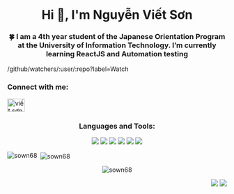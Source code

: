 <h1 align="center">Hi 👋, I'm Nguyễn Viết Sơn</h1>
<h3 align="center">🍀 I am a 4th year student of the Japanese Orientation Program at the University of Information Technology. I’m currently learning ReactJS and Automation testing</h3>
/github/watchers/:user/:repo?label=Watch
<h3 align="left">Connect with me:</h3>
<p align="left">
<a href="https://fb.com/viết sơn" target="blank"><img align="center" src="https://raw.githubusercontent.com/rahuldkjain/github-profile-readme-generator/master/src/images/icons/Social/facebook.svg" alt="viết sơn" height="30" width="40" /></a>
</p>

<h3 align="center">Languages and Tools:</h3>
<p align="center"> <p align = "center">
  <img  src= "https://img.shields.io/badge/html5-%23E34F26.svg?style=for-the-badge&logo=html5&logoColor=white" display = "block"/>
  <img  src= "https://img.shields.io/badge/css3-%231572B6.svg?style=for-the-badge&logo=css3&logoColor=white"/>
  <img  src= "https://img.shields.io/badge/javascript-%23323330.svg?style=for-the-badge&logo=javascript&logoColor=%23F7DF1E"/>
  <img  src= "https://img.shields.io/badge/Bootstrap-FAFAFA?style=for-the-badge&logo=bootstrap&logoColor=white%22"/>
  <img  src= "https://img.shields.io/badge/react-%2320232a.svg?style=for-the-badge&logo=react&logoColor=%2361DAFB"/>
  <img  src= "https://img.shields.io/badge/figma-%23F24E1E.svg?style=for-the-badge&logo=figma&logoColor=white"/>
</p>

<p><img align="left" src="https://github-readme-stats.vercel.app/api/top-langs?username=sown68&show_icons=true&locale=en&layout=compact" alt="sown68" /></p>

<p>&nbsp;<img align="center" src="https://github-readme-stats.vercel.app/api?username=sown68&show_icons=true&locale=en" alt="sown68" /></p>

<p align="center"><img align="center" src="https://github-readme-streak-stats.herokuapp.com/?user=sown68&" alt="sown68" /></p>

<p align = "right">
  <img src = "https://komarev.com/ghpvc/?username=SowN68&style=for-the-badge" />
  <img src = "https://img.shields.io/badge/dynamic/json?logo=github&label=GitHub%20Forks&style=for-the-badge&query=%24.forks&url=https://api.github-star-counter.workers.dev/user/SowN68" />
</p>


